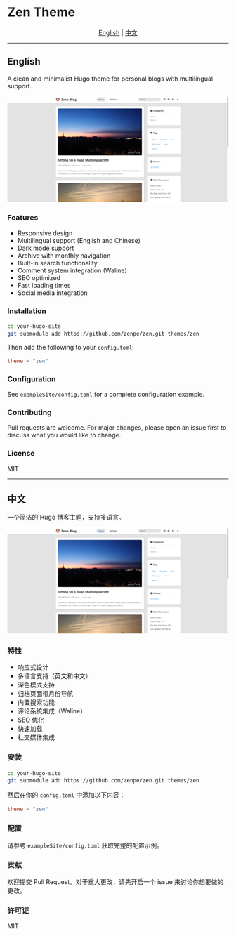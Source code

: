 # Zen Theme

<div align="center">
  
[English](#english) | [中文](#中文)

</div>

---

## English

A clean and minimalist Hugo theme for personal blogs with multilingual support.

![Screenshot](https://raw.githubusercontent.com/zenpe/zen/master/images/screenshot.png)

### Features

- Responsive design
- Multilingual support (English and Chinese)
- Dark mode support
- Archive with monthly navigation
- Built-in search functionality
- Comment system integration (Waline)
- SEO optimized
- Fast loading times
- Social media integration

### Installation

```bash
cd your-hugo-site
git submodule add https://github.com/zenpe/zen.git themes/zen
```

Then add the following to your `config.toml`:

```toml
theme = "zen"
```

### Configuration

See `exampleSite/config.toml` for a complete configuration example.

### Contributing

Pull requests are welcome. For major changes, please open an issue first to discuss what you would like to change.

### License

MIT

---

## 中文

一个简洁的 Hugo 博客主题，支持多语言。

![截图](https://raw.githubusercontent.com/zenpe/zen/master/images/screenshot.png)

### 特性

- 响应式设计
- 多语言支持（英文和中文）
- 深色模式支持
- 归档页面带月份导航
- 内置搜索功能
- 评论系统集成（Waline）
- SEO 优化
- 快速加载
- 社交媒体集成

### 安装

```bash
cd your-hugo-site
git submodule add https://github.com/zenpe/zen.git themes/zen
```

然后在你的 `config.toml` 中添加以下内容：

```toml
theme = "zen"
```

### 配置

请参考 `exampleSite/config.toml` 获取完整的配置示例。

### 贡献

欢迎提交 Pull Request。对于重大更改，请先开启一个 issue 来讨论你想要做的更改。

### 许可证

MIT